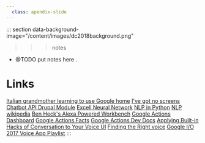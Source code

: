 ```yaml
---
  class: apendix-slide
---
```


::: section data-background-image="/content/images/dc2018background.png"

>>> notes
- @TODO put notes here .

>>>

# Links

[Italian grandmother learning to use Google home](https://www.youtube.com/watch?v=e2R0NSKtVA0)
[I've got no screens](https://www.slideshare.net/cwferrel/ive-got-no-screens-internets-screenless-future-sxsw-2018-90319757)
[Chatbot API Drupal Module](https://www.drupal.org/project/chatbot_api)
[Excell Neural Network](https://www.youtube.com/watch?v=kCL065_0zTY)
[NLP in Python](https://elitedatascience.com/python-nlp-libraries)
[NLP wikipedia](https://en.wikipedia.org/wiki/Natural-language_processing)
[Ben Heck's Alexa Powered Workbench](https://www.youtube.com/watch?v=3TaLlI4BqeI)
[Google Actions Dashboard](chttps://onsole.actions.google.com)
[Google Actions Facts](https://g.co/dev/facts-about-google)
[Google Actions Dev Docs](https://g.co/actionsdev)
[Applying Built-in Hacks of Conversation to Your Voice UI](https://www.youtube.com/watch?v=wuDP_eygsvs)
[Finding the Right voice](https://www.youtube.com/watch?v=0PmWruLLUoE)
[Google I/O 2017 Voice App Playlist](https://www.youtube.com/playlist?list=PLJ21zHI2TNh9VkAu1EsOhpw92Wkm-XcuD)
:::
